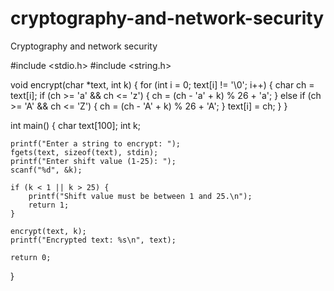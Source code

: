 # cryptography-and-network-security
Cryptography and network security

#include <stdio.h>
#include <string.h>

void encrypt(char *text, int k) {
    for (int i = 0; text[i] != '\0'; i++) {
        char ch = text[i];
        if (ch >= 'a' && ch <= 'z') {
            ch = (ch - 'a' + k) % 26 + 'a';
        } else if (ch >= 'A' && ch <= 'Z') {
            ch = (ch - 'A' + k) % 26 + 'A';
        }
        text[i] = ch;
    }
}

int main() {
    char text[100];
    int k;

    printf("Enter a string to encrypt: ");
    fgets(text, sizeof(text), stdin);
    printf("Enter shift value (1-25): ");
    scanf("%d", &k);

    if (k < 1 || k > 25) {
        printf("Shift value must be between 1 and 25.\n");
        return 1;
    }

    encrypt(text, k);
    printf("Encrypted text: %s\n", text);

    return 0;
}
